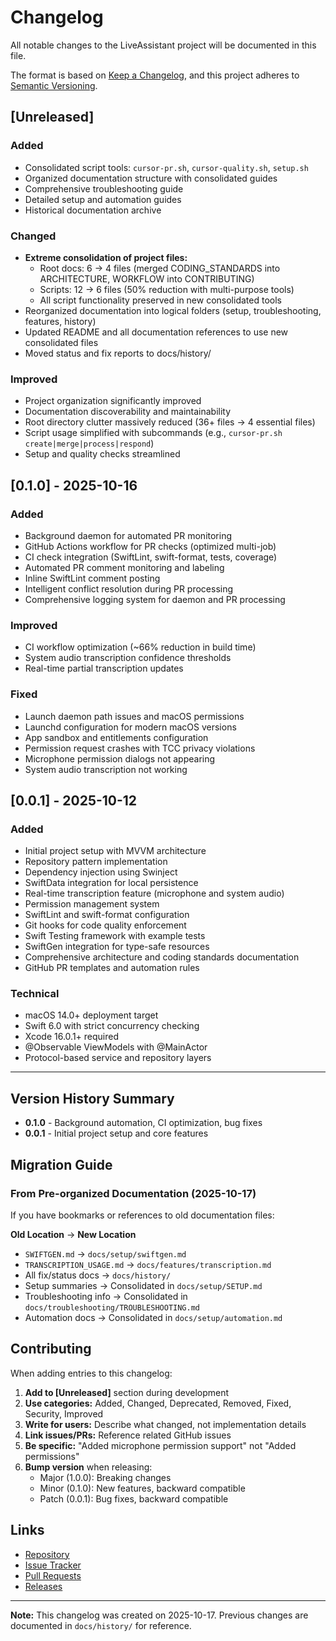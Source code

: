# Changelog

All notable changes to the LiveAssistant project will be documented in this file.

The format is based on [Keep a Changelog](https://keepachangelog.com/en/1.0.0/),
and this project adheres to [Semantic Versioning](https://semver.org/spec/v2.0.0.html).

## [Unreleased]

### Added
- Consolidated script tools: `cursor-pr.sh`, `cursor-quality.sh`, `setup.sh`
- Organized documentation structure with consolidated guides
- Comprehensive troubleshooting guide
- Detailed setup and automation guides
- Historical documentation archive

### Changed
- **Extreme consolidation of project files:**
  - Root docs: 6 → 4 files (merged CODING_STANDARDS into ARCHITECTURE, WORKFLOW into CONTRIBUTING)
  - Scripts: 12 → 6 files (50% reduction with multi-purpose tools)
  - All script functionality preserved in new consolidated tools
- Reorganized documentation into logical folders (setup, troubleshooting, features, history)
- Updated README and all documentation references to use new consolidated files
- Moved status and fix reports to docs/history/

### Improved
- Project organization significantly improved
- Documentation discoverability and maintainability
- Root directory clutter massively reduced (36+ files → 4 essential files)
- Script usage simplified with subcommands (e.g., `cursor-pr.sh create|merge|process|respond`)
- Setup and quality checks streamlined

## [0.1.0] - 2025-10-16

### Added
- Background daemon for automated PR monitoring
- GitHub Actions workflow for PR checks (optimized multi-job)
- CI check integration (SwiftLint, swift-format, tests, coverage)
- Automated PR comment monitoring and labeling
- Inline SwiftLint comment posting
- Intelligent conflict resolution during PR processing
- Comprehensive logging system for daemon and PR processing

### Improved
- CI workflow optimization (~66% reduction in build time)
- System audio transcription confidence thresholds
- Real-time partial transcription updates

### Fixed
- Launch daemon path issues and macOS permissions
- Launchd configuration for modern macOS versions
- App sandbox and entitlements configuration
- Permission request crashes with TCC privacy violations
- Microphone permission dialogs not appearing
- System audio transcription not working

## [0.0.1] - 2025-10-12

### Added
- Initial project setup with MVVM architecture
- Repository pattern implementation
- Dependency injection using Swinject
- SwiftData integration for local persistence
- Real-time transcription feature (microphone and system audio)
- Permission management system
- SwiftLint and swift-format configuration
- Git hooks for code quality enforcement
- Swift Testing framework with example tests
- SwiftGen integration for type-safe resources
- Comprehensive architecture and coding standards documentation
- GitHub PR templates and automation rules

### Technical
- macOS 14.0+ deployment target
- Swift 6.0 with strict concurrency checking
- Xcode 16.0.1+ required
- @Observable ViewModels with @MainActor
- Protocol-based service and repository layers

---

## Version History Summary

- **0.1.0** - Background automation, CI optimization, bug fixes
- **0.0.1** - Initial project setup and core features

## Migration Guide

### From Pre-organized Documentation (2025-10-17)

If you have bookmarks or references to old documentation files:

**Old Location** → **New Location**
- `SWIFTGEN.md` → `docs/setup/swiftgen.md`
- `TRANSCRIPTION_USAGE.md` → `docs/features/transcription.md`
- All fix/status docs → `docs/history/`
- Setup summaries → Consolidated in `docs/setup/SETUP.md`
- Troubleshooting info → Consolidated in `docs/troubleshooting/TROUBLESHOOTING.md`
- Automation docs → Consolidated in `docs/setup/automation.md`

## Contributing

When adding entries to this changelog:

1. **Add to [Unreleased]** section during development
2. **Use categories:** Added, Changed, Deprecated, Removed, Fixed, Security, Improved
3. **Write for users:** Describe what changed, not implementation details
4. **Link issues/PRs:** Reference related GitHub issues
5. **Be specific:** "Added microphone permission support" not "Added permissions"
6. **Bump version** when releasing:
   - Major (1.0.0): Breaking changes
   - Minor (0.1.0): New features, backward compatible
   - Patch (0.0.1): Bug fixes, backward compatible

## Links

- [Repository](https://github.com/your-username/LiveAssistant)
- [Issue Tracker](https://github.com/your-username/LiveAssistant/issues)
- [Pull Requests](https://github.com/your-username/LiveAssistant/pulls)
- [Releases](https://github.com/your-username/LiveAssistant/releases)

---

**Note:** This changelog was created on 2025-10-17. Previous changes are documented in `docs/history/` for reference.


